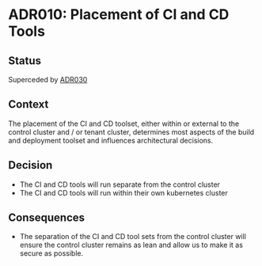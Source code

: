 # ADR010: Placement of CI and CD Tools

## Status

Superceded by [ADR030](ADR030-placement-of-ci-cd-tools.md)

## Context

The placement of the CI and CD toolset, either within or external to the control cluster and / or tenant cluster, determines most aspects of the build and deployment toolset and influences architectural decisions.


## Decision

- The CI and CD tools will run separate from the control cluster
- The CI and CD tools will run within their own kubernetes cluster


## Consequences

- The separation of the CI and CD tool sets from the control cluster will ensure the control cluster remains as lean and allow us to make it as secure as possible.
